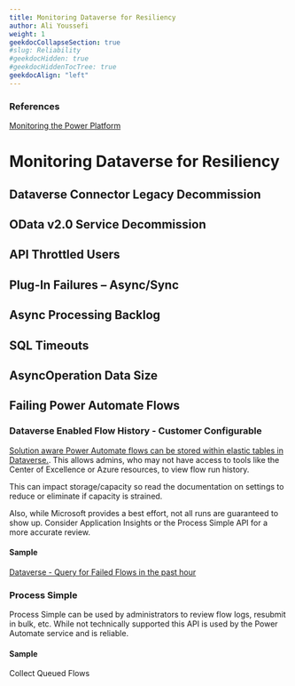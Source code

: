 ```yaml
---
title: Monitoring Dataverse for Resiliency
author: Ali Youssefi
weight: 1
geekdocCollapseSection: true
#slug: Reliability
#geekdocHidden: true
#geekdocHiddenTocTree: true
geekdocAlign: "left"
---
```


### References
[Monitoring the Power Platform]()


# Monitoring Dataverse for Resiliency


## Dataverse Connector Legacy Decommission


## OData v2.0 Service Decommission

## API Throttled Users

## Plug-In Failures – Async/Sync

## Async Processing Backlog

## SQL Timeouts

## AsyncOperation Data Size

## Failing Power Automate Flows
### Dataverse Enabled Flow History - Customer Configurable
[Solution aware Power Automate flows can be stored within elastic tables in Dataverse.](https://learn.microsoft.com/en-us/power-automate/dataverse/cloud-flow-run-metadata). This allows admins, who may not have access to tools like the Center of Excellence or Azure resources, to view flow run history.

This can impact storage/capacity so read the documentation on settings to reduce or eliminate if capacity is strained.

Also, while Microsoft provides a best effort, not all runs are guaranteed to show up. Consider Application Insights or the Process Simple API for a more accurate review.
#### Sample
[Dataverse - Query for Failed Flows in the past hour](../../samples/PowerAutomate/Queries/Dataverse%20Web%20API%20-%20FlowRunsWithStatusOfFailedInLastHour.txt)
### Process Simple
Process Simple can be used by administrators to review flow logs, resubmit in bulk, etc. While not technically supported this API is used by the Power Automate service and is reliable.
#### Sample
Collect Queued Flows
